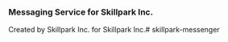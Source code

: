 ### Messaging Service for Skillpark Inc.

Created by Skillpark Inc. for Skillpark Inc.# skillpark-messenger
